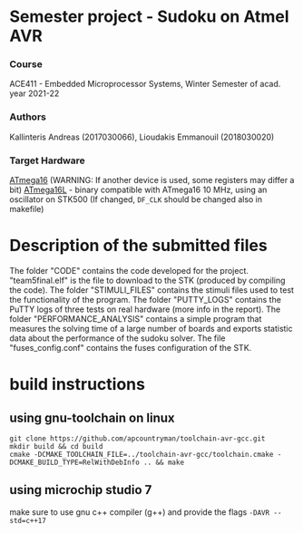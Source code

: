 # Semester project - Sudoku on Atmel AVR
### Course
ACE411 - Embedded Microprocessor Systems, Winter Semester of acad. year 2021-22 
### Authors
Kallinteris Andreas (2017030066), Lioudakis Emmanouil (2018030020)
### Target Hardware
[ATmega16](https://www.microchip.com/en-us/product/atmega16) (WARNING: If another device is used, some registers may differ a bit)
[ATmega16L](https://www.microchip.com/en-us/product/atmega16) - binary compatible with ATmega16
10 MHz, using an oscillator on STK500 (If changed, `DF_CLK` should be changed also in makefile)

# Description of the submitted files
The folder "CODE" contains the code developed for the project. 
"team5final.elf" is the file to download to the STK (produced by compiling the code).
The folder "STIMULI_FILES" contains the stimuli files used to test the functionality of the program.
The folder "PUTTY_LOGS" contains the PuTTY logs of three tests on real hardware (more info in the report).
The folder "PERFORMANCE_ANALYSIS" contains a simple program that measures the solving time of a large number of boards and exports statistic data
    about the performance of the sudoku solver.
The file "fuses_config.conf" contains the fuses configuration of the STK.

# build instructions

## using gnu-toolchain on linux

```
git clone https://github.com/apcountryman/toolchain-avr-gcc.git
mkdir build && cd build
cmake -DCMAKE_TOOLCHAIN_FILE=../toolchain-avr-gcc/toolchain.cmake -DCMAKE_BUILD_TYPE=RelWithDebInfo .. && make
```

## using microchip studio 7
make sure to use gnu c++ compiler (g++) and provide the flags `-DAVR --std=c++17`
